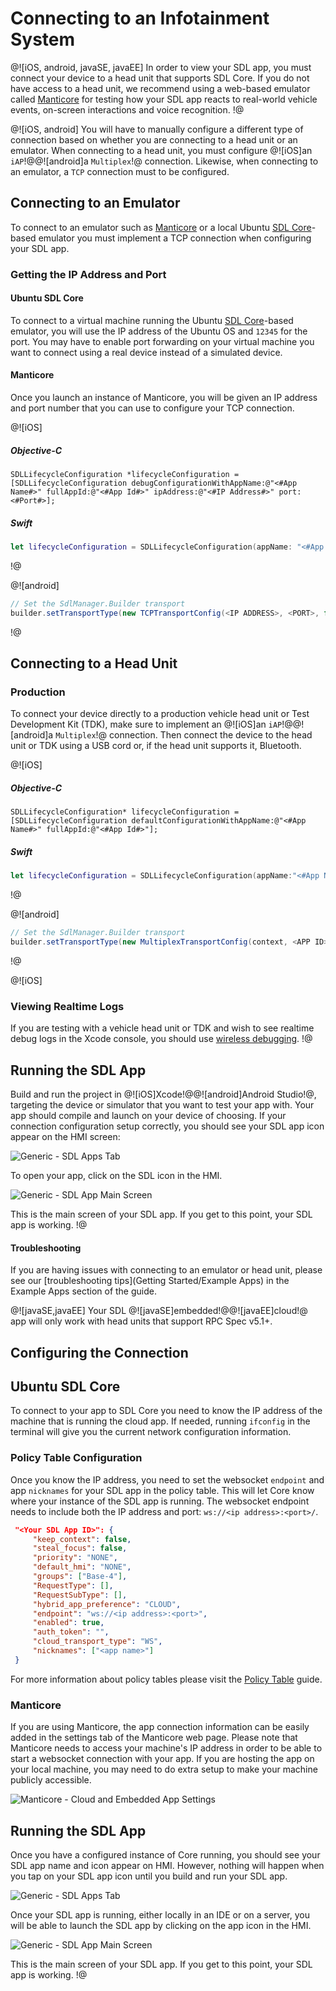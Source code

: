 # Connecting to an Infotainment System
@![iOS, android, javaSE, javaEE]
In order to view your SDL app, you must connect your device to a head unit that supports SDL Core. If you do not have access to a head unit, we recommend using a web-based emulator called [Manticore](https://smartdevicelink.com/sign-in/?next=/resources/manticore/) for testing how your SDL app reacts to real-world vehicle events, on-screen interactions and voice recognition. 
!@

@![iOS, android]
You will have to manually configure a different type of connection based on whether you are connecting to a head unit or an emulator. When connecting to a head unit, you must configure @![iOS]an `iAP`!@@![android]a `Multiplex`!@ connection. Likewise, when connecting to an emulator, a `TCP` connection must to be configured. 

## Connecting to an Emulator
To connect to an emulator such as [Manticore](https://smartdevicelink.com/sign-in/?next=/resources/manticore/) or a local Ubuntu [SDL Core](https://github.com/smartdevicelink/sdl_core)-based emulator you must implement a TCP connection when configuring your SDL app. 

### Getting the IP Address and Port
#### Ubuntu SDL Core
To connect to a virtual machine running the Ubuntu [SDL Core](https://github.com/smartdevicelink/sdl_core)-based emulator, you will use the IP address of the Ubuntu OS and `12345` for the port. You may have to enable port forwarding on your virtual machine you want to connect using a real device instead of a simulated device. 

#### Manticore
Once you launch an instance of Manticore, you will be given an IP address and port number that you can use to configure your TCP connection. 

@![iOS]
##### Objective-C
```objc
SDLLifecycleConfiguration *lifecycleConfiguration = [SDLLifecycleConfiguration debugConfigurationWithAppName:@"<#App Name#>" fullAppId:@"<#App Id#>" ipAddress:@"<#IP Address#>" port:<#Port#>];
```
##### Swift
```swift
let lifecycleConfiguration = SDLLifecycleConfiguration(appName: "<#App Name#>", fullAppId: "<#App Id#>", ipAddress: "<#IP Address#>", port: <#Port#>)
```
!@

@![android]
```java
// Set the SdlManager.Builder transport
builder.setTransportType(new TCPTransportConfig(<IP ADDRESS>, <PORT>, false));
```
!@

## Connecting to a Head Unit
### Production
To connect your device directly to a production vehicle head unit or Test Development Kit (TDK), make sure to implement an @![iOS]an `iAP`!@@![android]a `Multiplex`!@ connection. Then connect the device to the head unit or TDK using a USB cord or, if the head unit supports it, Bluetooth.

@![iOS]
##### Objective-C
```objc
SDLLifecycleConfiguration* lifecycleConfiguration = [SDLLifecycleConfiguration defaultConfigurationWithAppName:@"<#App Name#>" fullAppId:@"<#App Id#>"];
```

##### Swift
```swift
let lifecycleConfiguration = SDLLifecycleConfiguration(appName:"<#App Name#>", fullAppId: "<#App Id#>")
```
!@

@![android]
```java
// Set the SdlManager.Builder transport
builder.setTransportType(new MultiplexTransportConfig(context, <APP ID>));
```
!@

@![iOS]
### Viewing Realtime Logs
If you are testing with a vehicle head unit or TDK and wish to see realtime debug logs in the Xcode console, you should use [wireless debugging](https://developer.apple.com/videos/play/wwdc2017/404/).
!@ 

## Running the SDL App
Build and run the project in @![iOS]Xcode!@@![android]Android Studio!@, targeting the device or simulator that you want to test your app with. Your app should compile and launch on your device of choosing. If your connection configuration setup correctly, you should see your SDL app icon appear on the HMI screen:

![Generic - SDL Apps Tab](assets/Generic_apps_screen.png)

To open your app, click on the SDL icon in the HMI.

![Generic - SDL App Main Screen](assets/Generic_non_media.png)

This is the main screen of your SDL app. If you get to this point, your SDL app is working.
!@

#### Troubleshooting 
If you are having issues with connecting to an emulator or head unit, please see our [troubleshooting tips](Getting Started/Example Apps) in the Example Apps section of the guide. 

@![javaSE,javaEE]
Your SDL @![javaSE]embedded!@@![javaEE]cloud!@ app will only work with head units that support RPC Spec v5.1+.

## Configuring the Connection
## Ubuntu SDL Core
To connect to your app to SDL Core you need to know the IP address of the machine that is running the cloud app. If needed, running `ifconfig` in the terminal will give you the current network configuration information. 

### Policy Table Configuration
Once you know the IP address, you need to set the websocket `endpoint` and app `nicknames` for your SDL app in the policy table. This will let Core know where your instance of the SDL app is running. The websocket endpoint needs to include both the IP address and port: `ws://<ip address>:<port>/`.

```json
 "<Your SDL App ID>": {
     "keep_context": false,
     "steal_focus": false,
     "priority": "NONE",
     "default_hmi": "NONE",
     "groups": ["Base-4"],
     "RequestType": [],
     "RequestSubType": [],
     "hybrid_app_preference": "CLOUD",
     "endpoint": "ws://<ip address>:<port>",
     "enabled": true,
     "auth_token": "",
     "cloud_transport_type": "WS",
     "nicknames": ["<app name>"]
 }
```

For more information about policy tables please visit the [Policy Table](https://smartdevicelink.com/en/guides/sdl-server/api-reference-documentation/policy-table/overview) guide.

### Manticore
If you are using Manticore, the app connection information can be easily added in the settings tab of the Manticore web page. Please note that Manticore needs to access your machine's IP address in order to be able to start a websocket connection with your app. If you are hosting the app on your local machine, you may need to do extra setup to make your machine publicly accessible.

![Manticore - Cloud and Embedded App Settings](assets/Manticore_cloud_embedded_app_settings.png)

## Running the SDL App
Once you have a configured instance of Core running, you should see your SDL app name and icon appear on HMI. However, nothing will happen when you tap on your SDL app icon until you build and run your SDL app.

![Generic - SDL Apps Tab](assets/Generic_apps_screen.png)

Once your SDL app is running, either locally in an IDE or on a server, you will be able to launch the SDL app by clicking on the app icon in the HMI.

![Generic - SDL App Main Screen](assets/Generic_non_media.png)

This is the main screen of your SDL app. If you get to this point, your SDL app is working.
!@
